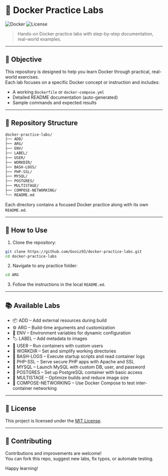 # 🧪 Docker Practice Labs

![Docker](https://img.shields.io/badge/docker-ready-blue)
![License](https://img.shields.io/badge/license-MIT-green)

> Hands-on Docker practice labs with step-by-step documentation, real-world examples.

---

## 🎯 Objective

This repository is designed to help you learn Docker through practical, real-world exercises.  
Each lab focuses on a specific Docker concept or instruction and includes:

- A working `Dockerfile` or `docker-compose.yml`
- Detailed README documentation (auto-generated)
- Sample commands and expected results

---

## 📁 Repository Structure

```bash
docker-practice-labs/
├── ADD/
├── ARG/
├── ENV/
├── LABEL/
├── USER/
├── WORKDIR/
├── BASH-LOGS/
├── PHP-SSL/
├── MYSQL/
├── POSTGRES/
├── MULTISTAGE/
├── COMPOSE-NETWORKING/
└── README.md
```

Each directory contains a focused Docker practice along with its own `README.md`.

---

## 🚀 How to Use

1. Clone the repository:
```bash
git clone https://github.com/Goviz93/docker-practice-labs.git
cd docker-practice-labs
```

2. Navigate to any practice folder:
```bash
cd ARG
```

3. Follow the instructions in the local `README.md`.

---

## 📚 Available Labs

- 📦 ADD – Add external resources during build
- ⚙️ ARG – Build-time arguments and customization
- 🧪 ENV – Environment variables for dynamic configuration
- 🏷️ LABEL – Add metadata to images
- 👤 USER – Run containers with custom users
- 📁 WORKDIR – Set and simplify working directories
- 🐚 BASH-LOGS – Execute startup scripts and read container logs
- 🔐 PHP-SSL – Serve secure PHP apps with Apache and SSL
- 🐬 MYSQL – Launch MySQL with custom DB, user, and password
- 🐘 POSTGRES – Set up PostgreSQL container with basic access
- 🧱 MULTISTAGE – Optimize builds and reduce image size
- 🔄 COMPOSE-NETWORKING – Use Docker Compose to test inter-container networking

---

## 📄 License

This project is licensed under the [MIT License](LICENSE).

---

## 🙌 Contributing

Contributions and improvements are welcome!  
You can fork this repo, suggest new labs, fix typos, or automate testing.

Happy learning!
